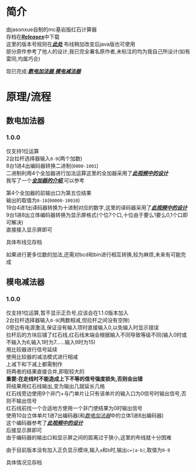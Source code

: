 # 简介
由jasonxue自制的mc基岩版红石计算器  
存档在[***Releases***](https://github.com/jasonxue1/MCBE-Redstone-Calculator/releases)中下载  
这里的版本号规则在[***此处***](https://github.com/jasonxue1/MCBE-Redstone-Calculator/blob/main/resource/version.md)
布线稍加改变后java版也可使用  
部分原件参考了他人的设计,我已完全署名原作者,未标注的均为我自己所设计(如有雷同,均属巧合)  

现已完成:[***数电加法器***](https://github.com/jasonxue1/MCBE-Redstone-Calculator/blob/main/README.md#%E6%95%B0%E7%94%B5%E5%8A%A0%E6%B3%95%E5%99%A8),[***模电减法器***](https://github.com/jasonxue1/MCBE-Redstone-Calculator/blob/main/README.md#%E6%A8%A1%E7%94%B5%E5%87%8F%E6%B3%95%E5%99%A8)
# 原理/流程
## 数电加法器
### 1.0.0
仅支持1位运算  
2台拉杆选择器输入`0-9`(两个加数)  
8台1进4出编码器转换二进制(`0000-1001`)  
二进制利用4个全加器进行加法运算这里的全加器采用了[***此视频中的设计***](https://www.bilibili.com/video/BV1xK411J76y)  
我写了一个[***全加器的介绍***](https://github.com/jasonxue1/MCBE-Redstone-Calculator/blob/main/resource/qjqjs.md),可以参考

第4个全加器的前输出口为第五位结果  
输出的取值为`0-18`(`00000-10010`)  
19台4进1出译码器转换为十进制对应的数字,这里的译码器采用了[***此视频中的设计***](https://www.bilibili.com/video/BV1Xt4y1S7UT)  
9台1进8出立体编码器转换为显示屏格式(个位7个口,十位由于要么1要么0,1个口即可解决)  
直接接入显示屏即可

具体布线见存档

如果进行更多位数的加法,还需对bcd和bin进行相互转换,较为麻烦,未来有可能完成
## 模电减法器
### 1.0.0
仅支持1位运算,暂不显示正负号,应该会在1.1.0版本加入  
2台拉杆选择器输入`0-9`(两数相减,但拉杆之间没有空隙)  
0旁边有电源激活,保证没有输入项时直接输入0,以免输入时显示错误  
拉杆后的方块后铺了红石线,红石线末端会根据输入不同导致等级不同(输入0时或不输入为6,输入1时为7……输入9时为15)  
用比较器进行信号延续  
使用比较器的减法模式进行相减  
上减下和下减上都需制作  
将两者的结果直接合并,即取较大的  
**重要:在走线时不能造成上下不等的信号强度损失,否则会出错**  
将结果用红石线输出,变为输出几就延长几格  
红石线旁边使用9个非门+与门单片让只有该单片的输入口为0信号时输出信号,否则不输出信号  
红石线前找一个合适地方使用一个非门使结果为0时输出信号  
使用10台立体单片1进7出编码器(和[*数电加法器*](https://github.com/jasonxue1/MCBE-Redstone-Calculator/blob/main/README.md#%E6%95%B0%E7%94%B5%E5%8A%A0%E6%B3%95%E5%99%A8)中的立体1进8出编码器)  
这个编码器参考了[***此视频中的设计***](https://www.bilibili.com/video/BV1ui4y1j7fW)  
后接显示屏即可  
由于编码器的输出口和显示屏之间的距离过于狭小,这里的布线就十分困难

由于目前版本没有加入正负显示模块,输入`a`和`b`时,输出`c=|a-b|`,取值为`0-9`

具体情况见存档
